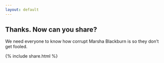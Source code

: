 ```yaml
---
layout: default
---
```


## Thanks. Now can you share?

We need everyone to know how corrupt Marsha Blackburn is so they don’t get fooled.

{% include share.html %}
